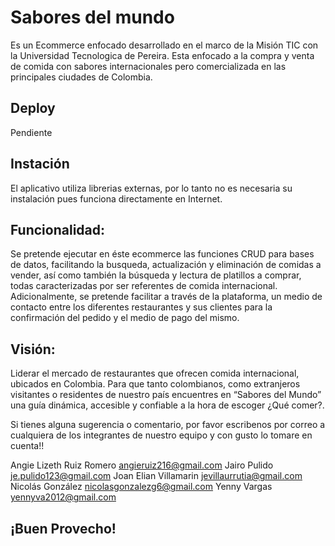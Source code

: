 # Sabores del mundo

Es un Ecommerce enfocado desarrollado en el marco de la Misión TIC con la Universidad Tecnologica de Pereira.
Esta enfocado a la compra y venta de comida con sabores internacionales pero comercializada en las principales ciudades de Colombia. 

## Deploy

Pendiente

## Instación

El aplicativo utiliza librerias externas, por lo tanto no es necesaria su instalación pues funciona directamente en Internet.

## Funcionalidad: 
Se pretende ejecutar en éste ecommerce las funciones CRUD para bases de datos, facilitando la busqueda, actualización y eliminación de comidas a vender, así como también la búsqueda y lectura de platillos a comprar, todas caracterizadas por ser referentes de comida internacional. 
Adicionalmente, se pretende facilitar a través de la plataforma, un medio de contacto entre los diferentes restaurantes y sus clientes para la confirmación del pedido y el medio de pago del mismo.

## Visión:
Liderar el mercado de restaurantes que ofrecen comida internacional, ubicados en Colombia. Para que tanto colombianos, como extranjeros visitantes o residentes de nuestro país encuentres en “Sabores del Mundo” una guía dinámica, accesible y confiable a la hora de escoger ¿Qué comer?.


Si tienes alguna sugerencia o comentario, por favor escribenos por correo a cualquiera de los integrantes de nuestro equipo y con gusto lo tomare en cuenta!!

Angie Lizeth Ruiz Romero angieruiz216@gmail.com
Jairo Pulido je.pulido123@gmail.com
Joan Elian Villamarin jevillaurrutia@gmail.com
Nicolás González nicolasgonzalezg6@gmail.com
Yenny Vargas yennyva2012@gmail.com

## ¡Buen Provecho!

